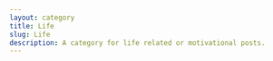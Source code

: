 ```yaml
---
layout: category
title: Life
slug: Life
description: A category for life related or motivational posts.
---
```


